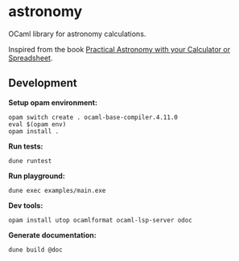# astronomy

OCaml library for astronomy calculations.

Inspired from the book [Practical Astronomy with your Calculator or Spreadsheet](https://www.amazon.com/Practical-Astronomy-your-Calculator-Spreadsheet-ebook/dp/B00E3UR5FQ/ref=sr_1_1?dchild=1&keywords=Practical+Astronomy+with+your+Calculator+or+Spreadsheet&qid=1626079939&sr=8-1).

## Development

**Setup opam environment:**

```shell
opam switch create . ocaml-base-compiler.4.11.0
eval $(opam env)
opam install .
```

**Run tests:**

```shell
dune runtest
```

**Run playground:**

```shell
dune exec examples/main.exe
```

**Dev tools:**

```shell
opam install utop ocamlformat ocaml-lsp-server odoc
```

**Generate documentation:**

```shell
dune build @doc
```